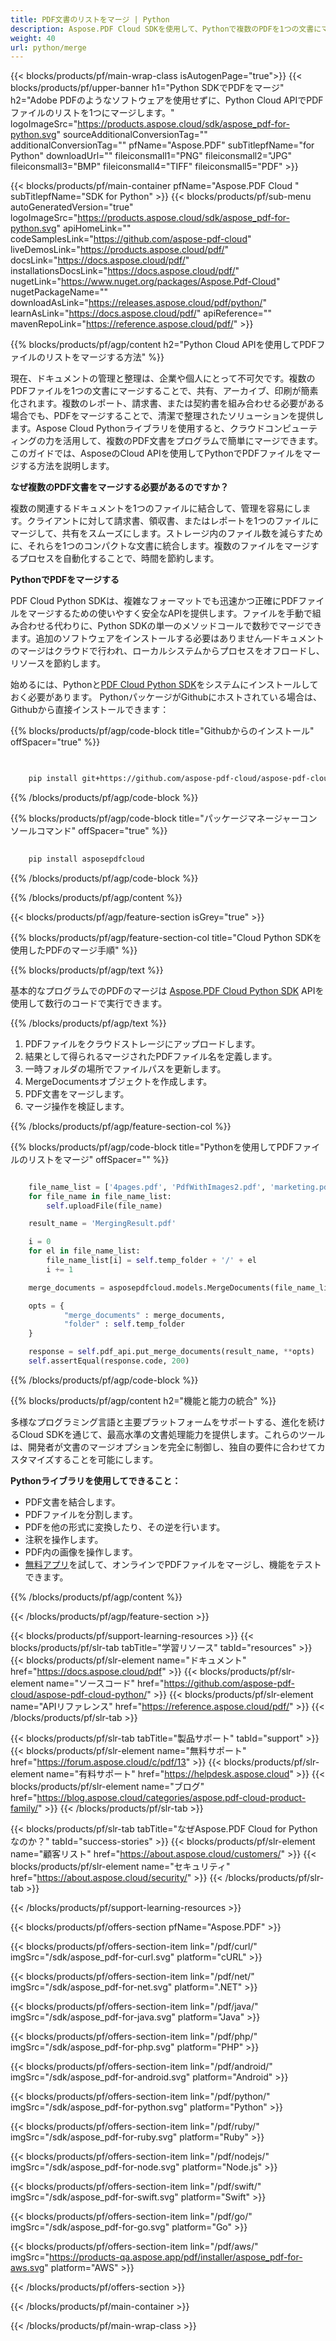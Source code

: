 ```yaml
---
title: PDF文書のリストをマージ | Python
description: Aspose.PDF Cloud SDKを使用して、Pythonで複数のPDFを1つの文書にマージします。
weight: 40
url: python/merge
---
```


{{< blocks/products/pf/main-wrap-class isAutogenPage="true">}}
{{< blocks/products/pf/upper-banner h1="Python SDKでPDFをマージ" h2="Adobe PDFのようなソフトウェアを使用せずに、Python Cloud APIでPDFファイルのリストを1つにマージします。" logoImageSrc="https://products.aspose.cloud/sdk/aspose_pdf-for-python.svg" sourceAdditionalConversionTag="" additionalConversionTag="" pfName="Aspose.PDF" subTitlepfName="for Python" downloadUrl="" fileiconsmall1="PNG" fileiconsmall2="JPG" fileiconsmall3="BMP" fileiconsmall4="TIFF" fileiconsmall5="PDF" >}}

{{< blocks/products/pf/main-container pfName="Aspose.PDF Cloud " subTitlepfName="SDK for Python" >}}
{{< blocks/products/pf/sub-menu autoGeneratedVersion="true" logoImageSrc="https://products.aspose.cloud/sdk/aspose_pdf-for-python.svg" apiHomeLink="" codeSamplesLink="https://github.com/aspose-pdf-cloud" liveDemosLink="https://products.aspose.cloud/pdf/" docsLink="https://docs.aspose.cloud/pdf/" installationsDocsLink="https://docs.aspose.cloud/pdf/" nugetLink="https://www.nuget.org/packages/Aspose.Pdf-Cloud" nugetPackageName="" downloadAsLink="https://releases.aspose.cloud/pdf/python/" learnAsLink="https://docs.aspose.cloud/pdf/" apiReference="" mavenRepoLink="https://reference.aspose.cloud/pdf/" >}}

{{% blocks/products/pf/agp/content h2="Python Cloud APIを使用してPDFファイルのリストをマージする方法" %}}

現在、ドキュメントの管理と整理は、企業や個人にとって不可欠です。複数のPDFファイルを1つの文書にマージすることで、共有、アーカイブ、印刷が簡素化されます。複数のレポート、請求書、または契約書を組み合わせる必要がある場合でも、PDFをマージすることで、清潔で整理されたソリューションを提供します。Aspose Cloud Pythonライブラリを使用すると、クラウドコンピューティングの力を活用して、複数のPDF文書をプログラムで簡単にマージできます。このガイドでは、AsposeのCloud APIを使用してPythonでPDFファイルをマージする方法を説明します。

**なぜ複数のPDF文書をマージする必要があるのですか？**

複数の関連するドキュメントを1つのファイルに結合して、管理を容易にします。クライアントに対して請求書、領収書、またはレポートを1つのファイルにマージして、共有をスムーズにします。ストレージ内のファイル数を減らすために、それらを1つのコンパクトな文書に統合します。複数のファイルをマージするプロセスを自動化することで、時間を節約します。

**PythonでPDFをマージする**

PDF Cloud Python SDKは、複雑なフォーマットでも迅速かつ正確にPDFファイルをマージするための使いやすく安全なAPIを提供します。ファイルを手動で組み合わせる代わりに、Python SDKの単一のメソッドコールで数秒でマージできます。追加のソフトウェアをインストールする必要はありません—ドキュメントのマージはクラウドで行われ、ローカルシステムからプロセスをオフロードし、リソースを節約します。

始めるには、Pythonと[PDF Cloud Python SDK](https://pypi.org/project/asposepdfcloud/)をシステムにインストールしておく必要があります。
PythonパッケージがGithubにホストされている場合は、Githubから直接インストールできます：

{{% blocks/products/pf/agp/code-block title="Githubからのインストール" offSpacer="true" %}}

```bash

     
    pip install git+https://github.com/aspose-pdf-cloud/aspose-pdf-cloud-python.git


```

{{% /blocks/products/pf/agp/code-block %}}

{{% blocks/products/pf/agp/code-block title="パッケージマネージャーコンソールコマンド" offSpacer="true" %}}

```bash
     
    pip install asposepdfcloud

```

{{% /blocks/products/pf/agp/code-block %}}

{{% /blocks/products/pf/agp/content %}}

{{< blocks/products/pf/agp/feature-section isGrey="true" >}}

{{% blocks/products/pf/agp/feature-section-col title="Cloud Python SDKを使用したPDFのマージ手順" %}}

{{% blocks/products/pf/agp/text %}}

基本的なプログラムでのPDFのマージは
[Aspose.PDF Cloud Python SDK](https://products.aspose.cloud/pdf/python/)
APIを使用して数行のコードで実行できます。

{{% /blocks/products/pf/agp/text %}}

1. PDFファイルをクラウドストレージにアップロードします。
1. 結果として得られるマージされたPDFファイル名を定義します。
1. 一時フォルダの場所でファイルパスを更新します。
1. MergeDocumentsオブジェクトを作成します。
1. PDF文書をマージします。
1. マージ操作を検証します。

{{% /blocks/products/pf/agp/feature-section-col %}}

{{% blocks/products/pf/agp/code-block title="Pythonを使用してPDFファイルのリストをマージ" offSpacer="" %}}

```python

	file_name_list = ['4pages.pdf', 'PdfWithImages2.pdf', 'marketing.pdf']
	for file_name in file_name_list:
		self.uploadFile(file_name)

	result_name = 'MergingResult.pdf'

	i = 0
	for el in file_name_list:
		file_name_list[i] = self.temp_folder + '/' + el
		i += 1

	merge_documents = asposepdfcloud.models.MergeDocuments(file_name_list)

	opts = {
			"merge_documents" : merge_documents,
			"folder" : self.temp_folder
	}

	response = self.pdf_api.put_merge_documents(result_name, **opts)
	self.assertEqual(response.code, 200)
```

{{% /blocks/products/pf/agp/code-block %}}

{{% blocks/products/pf/agp/content h2="機能と能力の統合" %}}

多様なプログラミング言語と主要プラットフォームをサポートする、進化を続けるCloud SDKを通じて、最高水準の文書処理能力を提供します。これらのツールは、開発者が文書のマージオプションを完全に制御し、独自の要件に合わせてカスタマイズすることを可能にします。

**Pythonライブラリを使用してできること：**

+ PDF文書を結合します。
+ PDFファイルを分割します。
+ PDFを他の形式に変換したり、その逆を行います。
+ 注釈を操作します。
+ PDF内の画像を操作します。
+ [無料アプリ](https://products.aspose.app/pdf/merger)を試して、オンラインでPDFファイルをマージし、機能をテストできます。

{{% /blocks/products/pf/agp/content %}}

{{< /blocks/products/pf/agp/feature-section >}}

{{< blocks/products/pf/support-learning-resources >}}
{{< blocks/products/pf/slr-tab tabTitle="学習リソース" tabId="resources" >}}
{{< blocks/products/pf/slr-element name="ドキュメント" href="https://docs.aspose.cloud/pdf" >}}
{{< blocks/products/pf/slr-element name="ソースコード" href="https://github.com/aspose-pdf-cloud/aspose-pdf-cloud-python/" >}}
{{< blocks/products/pf/slr-element name="APIリファレンス" href="https://reference.aspose.cloud/pdf/" >}}
{{< /blocks/products/pf/slr-tab >}}

{{< blocks/products/pf/slr-tab tabTitle="製品サポート" tabId="support" >}}
{{< blocks/products/pf/slr-element name="無料サポート" href="https://forum.aspose.cloud/c/pdf/13" >}}
{{< blocks/products/pf/slr-element name="有料サポート" href="https://helpdesk.aspose.cloud" >}}
{{< blocks/products/pf/slr-element name="ブログ" href="https://blog.aspose.cloud/categories/aspose.pdf-cloud-product-family/" >}}
{{< /blocks/products/pf/slr-tab >}}

{{< blocks/products/pf/slr-tab tabTitle="なぜAspose.PDF Cloud for Pythonなのか？" tabId="success-stories" >}}
{{< blocks/products/pf/slr-element name="顧客リスト" href="https://about.aspose.cloud/customers/" >}}
{{< blocks/products/pf/slr-element name="セキュリティ" href="https://about.aspose.cloud/security/" >}}
{{< /blocks/products/pf/slr-tab >}}

{{< /blocks/products/pf/support-learning-resources >}}

{{< blocks/products/pf/offers-section pfName="Aspose.PDF" >}}

{{< blocks/products/pf/offers-section-item link="/pdf/curl/" imgSrc="/sdk/aspose_pdf-for-curl.svg" platform="cURL" >}}

{{< blocks/products/pf/offers-section-item link="/pdf/net/" imgSrc="/sdk/aspose_pdf-for-net.svg" platform=".NET" >}}

{{< blocks/products/pf/offers-section-item link="/pdf/java/" imgSrc="/sdk/aspose_pdf-for-java.svg" platform="Java" >}}

{{< blocks/products/pf/offers-section-item link="/pdf/php/" imgSrc="/sdk/aspose_pdf-for-php.svg" platform="PHP" >}}

{{< blocks/products/pf/offers-section-item link="/pdf/android/" imgSrc="/sdk/aspose_pdf-for-android.svg" platform="Android" >}}

{{< blocks/products/pf/offers-section-item link="/pdf/python/" imgSrc="/sdk/aspose_pdf-for-python.svg" platform="Python" >}}

{{< blocks/products/pf/offers-section-item link="/pdf/ruby/" imgSrc="/sdk/aspose_pdf-for-ruby.svg" platform="Ruby" >}}

{{< blocks/products/pf/offers-section-item link="/pdf/nodejs/" imgSrc="/sdk/aspose_pdf-for-node.svg" platform="Node.js" >}}

{{< blocks/products/pf/offers-section-item link="/pdf/swift/" imgSrc="/sdk/aspose_pdf-for-swift.svg" platform="Swift" >}}

{{< blocks/products/pf/offers-section-item link="/pdf/go/" imgSrc="/sdk/aspose_pdf-for-go.svg" platform="Go" >}}

{{< blocks/products/pf/offers-section-item link="/pdf/aws/" imgSrc="https://products-qa.aspose.app/pdf/installer/aspose_pdf-for-aws.svg" platform="AWS" >}}

{{< /blocks/products/pf/offers-section >}}

<!-- ファイルの終了 -->

{{< /blocks/products/pf/main-container >}}

{{< /blocks/products/pf/main-wrap-class >}}
